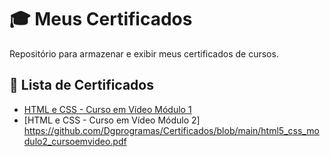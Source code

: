 # 🎓 Meus Certificados

Repositório para armazenar e exibir meus certificados de cursos.

## 📜 Lista de Certificados

- [HTML e CSS - Curso em Vídeo Módulo 1](https://github.com/Dgprogramas/Certificados/blob/main/html5_css_cursoemvideo.pdf) 
- [HTML e CSS - Curso em Vídeo Módulo 2] https://github.com/Dgprogramas/Certificados/blob/main/html5_css_modulo2_cursoemvideo.pdf

